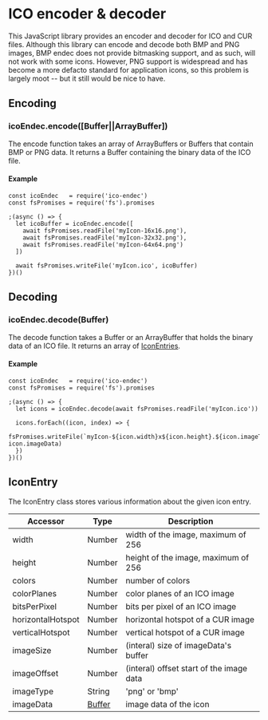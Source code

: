 # ICO encoder & decoder
This JavaScript library provides an encoder and decoder for ICO and CUR files. Although this library can encode and decode both BMP and PNG images, BMP endec does not provide bitmasking support, and as such, will not work with some icons. However, PNG support is widespread and has become a more defacto standard for application icons, so this problem is largely moot -- but it still would be nice to have.

## Encoding
### icoEndec.encode([Buffer||ArrayBuffer])
The encode function takes an array of ArrayBuffers or Buffers that contain BMP or PNG data. It returns a Buffer containing the binary data of the ICO file.

#### Example
```
const icoEndec   = require('ico-endec')
const fsPromises = require('fs').promises

;(async () => {
  let icoBuffer = icoEndec.encode([
    await fsPromises.readFile('myIcon-16x16.png'),
    await fsPromises.readFile('myIcon-32x32.png'),
    await fsPromises.readFile('myIcon-64x64.png')
  ])
  
  await fsPromises.writeFile('myIcon.ico', icoBuffer)
})()
```

## Decoding
### icoEndec.decode(Buffer)
The decode function takes a Buffer or an ArrayBuffer that holds the binary data of an ICO file. It returns an array of [IconEntries](#iconentry).
#### Example
```
const icoEndec   = require('ico-endec')
const fsPromises = require('fs').promises

;(async () => {
  let icons = icoEndec.decode(await fsPromises.readFile('myIcon.ico'))
  
  icons.forEach((icon, index) => {
    fsPromises.writeFile(`myIcon-${icon.width}x${icon.height}.${icon.imageType}`, icon.imageData)
  })
})()
```

## IconEntry
The IconEntry class stores various information about the given icon entry.

| Accessor              | Type | Description |
|-|-|-|
| width                 | Number | width of the image, maximum of 256
| height                | Number | height of the image, maximum of 256
| colors                | Number | number of colors
| colorPlanes           | Number | color planes of an ICO image
| bitsPerPixel          | Number | bits per pixel of an ICO image
| horizontalHotspot     | Number | horizontal hotspot of a CUR image
| verticalHotspot       | Number | vertical hotspot of a CUR image
| imageSize             | Number | (interal) size of imageData's buffer
| imageOffset           | Number | (interal) offset start of the image data
| imageType             | String | 'png' or 'bmp'
| imageData             | [Buffer](https://nodejs.org/api/buffer.html) | image data of the icon
